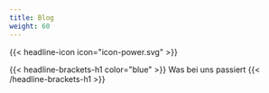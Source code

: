 ```yaml
---
title: Blog
weight: 60
---
```



{{< headline-icon icon="icon-power.svg" >}}

{{< headline-brackets-h1 color="blue"  >}}
Was bei uns passiert
{{< /headline-brackets-h1  >}}
